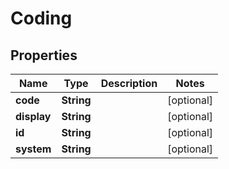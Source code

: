 

# Coding


## Properties

| Name | Type | Description | Notes |
|------------ | ------------- | ------------- | -------------|
|**code** | **String** |  |  [optional] |
|**display** | **String** |  |  [optional] |
|**id** | **String** |  |  [optional] |
|**system** | **String** |  |  [optional] |



